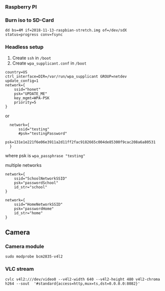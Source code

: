 ### Raspberry PI

### Burn iso to SD-Card

```
dd bs=4M if=2018-11-13-raspbian-stretch.img of=/dev/sdX status=progress conv=fsync
```


### Headless setup

1. Create `ssh` in `/boot`
2. Create `wpa_supplicant.conf` in `/boot`

```
country=US
ctrl_interface=DIR=/var/run/wpa_supplicant GROUP=netdev
update_config=1
network={
    ssid="honet"
    psk="UPDATE_ME"
    key_mgmt=WPA-PSK
    priority=5
}
```

or 

```
  network={
      ssid="testing"
      #psk="testingPassword"
      psk=131e1e221f6e06e3911a2d11ff2fac9182665c004de85300f9cac208a6a80531
  }
```

where psk is `wpa_passphrase "testing"`

multiple networks 

```
network={
    ssid="SchoolNetworkSSID"
    psk="passwordSchool"
    id_str="school"
}

network={
    ssid="HomeNetworkSSID"
    psk="passwordHome"
    id_str="home"
}
```


## Camera

### Camera module
```
sudo modprobe bcm2835-v4l2
```

### VLC stream

```
cvlc v4l2:///dev/video0 --v4l2-width 640 --v4l2-height 480 v4l2-chroma h264 --sout  '#standard{access=http,mux=ts,dst=0.0.0.0:8082}'
```
